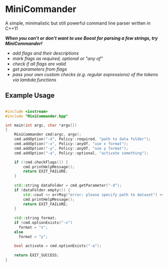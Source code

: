 # MiniCommander
A simple, minimalistic but still powerful command line parser written in C++11

***When you can't or don't want to use Boost for parsing a few strings, try MiniCommander!***

* *add flags and their descriptions*
* *mark flags as required, optional or "any of"*
* *check if all flags are valid*
* *get parameters from flags*
* *pass your own custom checks (e.g. regular expressions) of the tokens via lambda functions*

## Example Usage 

```c++

#include <iostream>
#include "MiniCommander.hpp"

int main(int argc, char *argv[])
{
    MiniCommander cmd(argc, argv);
    cmd.addOption("-d", Policy::required, "path to data folder");
    cmd.addOption("-x", Policy::anyOf, "use x format");
    cmd.addOption("-y", Policy::anyOf, "use y format");
    cmd.addOption("-a", Policy::optional, "activate something");

    if (!cmd.checkFlags()) {
        cmd.printHelpMessage();
        return EXIT_FAILURE;
    }
    
    std::string dataFolder = cmd.getParameter("-d");
    if (dataFolder.empty()) {
        std::cout << errMsg("error: please specify path to dataset") << std::endl;
        cmd.printHelpMessage();
        return EXIT_FAILURE;
    }
    
    std::string format;
    if (cmd.optionExists("-x") 
      format = "x";
    else
      format = "y";
    
    bool activate = cmd.optionExists("-a");
    
    return EXIT_SUCCESS;
}
```
